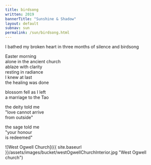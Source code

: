 ```yaml
---
title: birdsong
written: 2019
bannerTitle: "Sunshine & Shadow" 
layout: default
subnav: sun
permalink: /sun/birdsong.html
---
```


<div class="poem">
I bathed my broken heart  
in three months of silence  
and birdsong

Easter morning  
alone in the ancient church  
ablaze with clarity  
resting in radiance  
I knew at last  
the healing was done

blossom fell as I left  
a marriage to the Tao

the deity told me  
"love cannot arrive  
from outside"  

the sage told me  
"your honour  
is redeemed"
</div>

![West Ogwell Church]({{ site.baseurl }}/assets/images/bucket/westOgwellChurchInterior.jpg "West Ogwell church")
